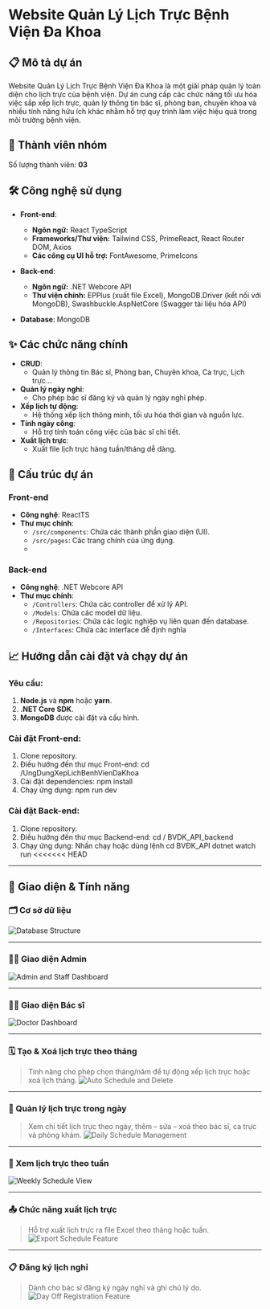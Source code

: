 # Website Quản Lý Lịch Trực Bệnh Viện Đa Khoa

## 📋 Mô tả dự án
Website Quản Lý Lịch Trực Bệnh Viện Đa Khoa là một giải pháp quản lý toàn diện cho lịch trực của bệnh viện. Dự án cung cấp các chức năng tối ưu hóa việc sắp xếp lịch trực, quản lý thông tin bác sĩ, phòng ban, chuyên khoa và nhiều tính năng hữu ích khác nhằm hỗ trợ quy trình làm việc hiệu quả trong môi trường bệnh viện.

## 👥 Thành viên nhóm
Số lượng thành viên: **03**

## 🛠 Công nghệ sử dụng
- **Front-end**:  
  - **Ngôn ngữ:** React TypeScript  
  - **Frameworks/Thư viện:** Tailwind CSS, PrimeReact, React Router DOM, Axios  
  - **Các công cụ UI hỗ trợ:** FontAwesome, PrimeIcons  

- **Back-end**:  
  - **Ngôn ngữ:** .NET Webcore API  
  - **Thư viện chính:** EPPlus (xuất file Excel), MongoDB.Driver (kết nối với MongoDB), Swashbuckle.AspNetCore (Swagger tài liệu hóa API)  

- **Database**: MongoDB  

## ✨ Các chức năng chính
- **CRUD**:
  - Quản lý thông tin Bác sĩ, Phòng ban, Chuyên khoa, Ca trực, Lịch trực...
- **Quản lý ngày nghỉ**:
  - Cho phép bác sĩ đăng ký và quản lý ngày nghỉ phép.
- **Xếp lịch tự động**:
  - Hệ thống xếp lịch thông minh, tối ưu hóa thời gian và nguồn lực.
- **Tính ngày công**:
  - Hỗ trợ tính toán công việc của bác sĩ chi tiết.
- **Xuất lịch trực**:
  - Xuất file lịch trực hàng tuần/tháng dễ dàng.

## 📂 Cấu trúc dự án
### **Front-end**
- **Công nghệ**: ReactTS
- **Thư mục chính**:
  - `/src/components`: Chứa các thành phần giao diện (UI).
  - `/src/pages`: Các trang chính của ứng dụng.
  - 
### **Back-end**
- **Công nghệ**: .NET Webcore API
- **Thư mục chính**:
  - `/Controllers`: Chứa các controller để xử lý API.
  - `/Models`: Chứa các model dữ liệu.
  - `/Repositories`: Chứa các logic nghiệp vụ liên quan đến database.
  - `/Interfaces`: Chứa các interface để định nghĩa

## 📈 Hướng dẫn cài đặt và chạy dự án
### Yêu cầu:
1. **Node.js** và **npm** hoặc **yarn**.
2. **.NET Core SDK**.
3. **MongoDB** được cài đặt và cấu hình.

### Cài đặt Front-end:
1. Clone repository.
2. Điều hướng đến thư mục Front-end:
   cd /UngDungXepLichBenhVienDaKhoa
3. Cài đặt dependencies:
  npm install
4. Chạy ứng dụng:
  npm run dev

### Cài đặt Back-end:
1. Clone repository.
2. Điều hướng đến thư mục Backend-end:
   cd / BVDK_API_backend
3. Chạy ứng dụng:
  Nhấn chạy hoặc dùng lệnh
    cd BVĐK_API
    dotnet watch run
<<<<<<< HEAD
---

## 📌 Giao diện & Tính năng

### 🗂️ Cơ sở dữ liệu
![Database Structure](./screenshots/database_structure.png)

---

### 🧑‍💼 Giao diện Admin 
![Admin and Staff Dashboard](./screenshots/admin_staff_dashboard.png)

---

### 👨‍⚕️ Giao diện Bác sĩ
![Doctor Dashboard](./screenshots/doctor_dashboard.png)

---

### 🗓️ Tạo & Xoá lịch trực theo tháng
> Tính năng cho phép chọn tháng/năm để tự động xếp lịch trực hoặc xoá lịch tháng.
![Auto Schedule and Delete](./screenshots/auto_schedule_and_delete.png)

---

### 📅 Quản lý lịch trực trong ngày
> Xem chi tiết lịch trực theo ngày, thêm – sửa – xoá theo bác sĩ, ca trực và phòng khám.
![Daily Schedule Management](./screenshots/daily_schedule_management.png)

---

### 📆 Xem lịch trực theo tuần
![Weekly Schedule View](./screenshots/weekly_schedule_view.png)

---

### 📤 Chức năng xuất lịch trực
> Hỗ trợ xuất lịch trực ra file Excel theo tháng hoặc tuần.
![Export Schedule Feature](./screenshots/export_schedule_feature.png)

---

### 📋 Đăng ký lịch nghỉ
> Dành cho bác sĩ đăng ký ngày nghỉ và ghi chú lý do.
![Day Off Registration Feature](./screenshots/day_off_registration_feature.png)

